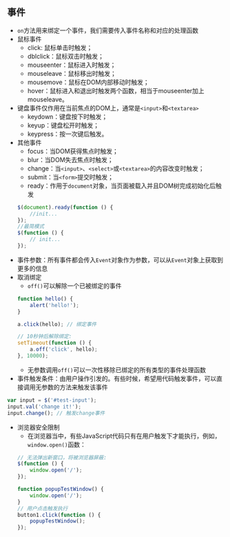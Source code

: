 ## 事件
- `on`方法用来绑定一个事件，我们需要传入事件名称和对应的处理函数
- 鼠标事件
    - click: 鼠标单击时触发；
    - dblclick：鼠标双击时触发；
    - mouseenter：鼠标进入时触发；
    - mouseleave：鼠标移出时触发；
    - mousemove：鼠标在DOM内部移动时触发；
    - hover：鼠标进入和退出时触发两个函数，相当于mouseenter加上mouseleave。
- 键盘事件仅作用在当前焦点的DOM上，通常是`<input>`和`<textarea>`
    - keydown：键盘按下时触发；
    - keyup：键盘松开时触发；
    - keypress：按一次键后触发。
- 其他事件
    - focus：当DOM获得焦点时触发；
    - blur：当DOM失去焦点时触发；
    - change：当`<input>`、`<select>`或`<textarea>`的内容改变时触发；
    - submit：当`<form>`提交时触发；
    - ready：作用于`document`对象，当页面被载入并且DOM树完成初始化后触发
    ```javascript
    $(document).ready(function () {
        //init...
    });
    //最简模式
    $(function () {
        // init...
    });
    ```
- 事件参数：所有事件都会传入`Event`对象作为参数，可以从`Event`对象上获取到更多的信息
- 取消绑定
    - `off()`可以解除一个已被绑定的事件
    ```javascript
    function hello() {
        alert('hello!');
    }

    a.click(hello); // 绑定事件

    // 10秒钟后解除绑定:
    setTimeout(function () {
        a.off('click', hello);
    }, 10000);
    ```
    - 无参数调用`off()`可以一次性移除已绑定的所有类型的事件处理函数
- 事件触发条件：由用户操作引发的。有些时候，希望用代码触发事件，可以直接调用无参数的方法来触发该事件
```javascript
var input = $('#test-input');
input.val('change it!');
input.change(); // 触发change事件
```
- 浏览器安全限制
    - 在浏览器当中，有些JavaScript代码只有在用户触发下才能执行，例如，`window.open()`函数：
    ```javascript
    // 无法弹出新窗口，将被浏览器屏蔽:
    $(function () {
        window.open('/');
    });

    function popupTestWindow() {
        window.open('/');
    }
    // 用户点击触发执行
    button1.click(function () {
        popupTestWindow();
    });
    ```